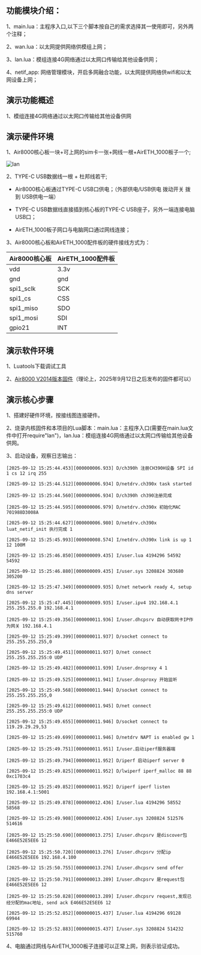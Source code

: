 ## 功能模块介绍：

1、main.lua：主程序入口,以下三个脚本按自己的需求选择其一使用即可，另外两个注释；

2、wan.lua：以太网提供网络供模组上网；

3、lan.lua：模组连接4G网络通过以太网口传输给其他设备供网；

4、netif_app: 网络管理模块，开启多网融合功能，以太网提供网络供wifi和以太网设备上网；

## 演示功能概述

1、模组连接4G网络通过以太网口传输给其他设备供网 

## 演示硬件环境

1、Air8000核心板一块+可上网的sim卡一张+网线一根+AirETH_1000板子一个;

[](https://docs.openluat.com/air8000/luatos/app/image/lan.jpg)

![lan](E:\文档池\新建文件夹\luatos-doc-pool\docs\root\docs\air8000\luatos\app\image\lan.jpg)

2、TYPE-C USB数据线一根 + 杜邦线若干;

* Air8000核心板通过TYPE-C USB口供电；（外部供电/USB供电 拨动开关 拨到 USB供电一端）

* TYPE-C USB数据线直接插到核心板的TYPE-C USB座子，另外一端连接电脑USB口；

* AirETH_1000板子网口与电脑网口通过网线连接；

3、Air8000核心板和AirETH_1000配件板的硬件接线方式为：

| Air8000核心板 | AirETH_1000配件板 |
| ---------- | -------------- |
| vdd        | 3.3v           |
| gnd        | gnd            |
| spi1_sclk  | SCK            |
| spi1_cs    | CSS            |
| spi1_miso  | SDO            |
| spi1_mosi  | SDI            |
| gpio21     | INT            |

演示软件环境
------

1、Luatools下载调试工具

2、[Air8000 V2014版本固件](https://docs.openluat.com/air8000/luatos/firmware/)（理论上，2025年9月12日之后发布的固件都可以） 

## 演示核心步骤

1、搭建好硬件环境，按接线图连接硬件。

2、烧录内核固件和本项目的Lua脚本：main.lua：主程序入口(需要在main.lua文件中打开require"lan")，lan.lua：模组连接4G网络通过以太网口传输给其他设备供网。

3、启动设备，观察日志输出：

```
[2025-09-12 15:25:44.453][000000006.933] D/ch390h 注册CH390H设备 SPI id 1 cs 12 irq 255

[2025-09-12 15:25:44.512][000000006.934] D/netdrv.ch390x task started

[2025-09-12 15:25:44.560][000000006.934] D/ch390h ch390注册完成

[2025-09-12 15:25:44.595][000000006.979] D/netdrv.ch390x 初始化MAC 701988D3008A

[2025-09-12 15:25:44.627][000000006.980] D/netdrv.ch390x luat_netif_init 执行完成 1

[2025-09-12 15:25:45.993][000000008.574] I/netdrv.ch390x link is up 1 12 100M

[2025-09-12 15:25:46.850][000000009.435] I/user.lua 4194296 54592 54592

[2025-09-12 15:25:46.880][000000009.435] I/user.sys 3208824 303680 305200

[2025-09-12 15:25:47.349][000000009.935] D/net network ready 4, setup dns server

[2025-09-12 15:25:47.445][000000009.935] I/user.ipv4 192.168.4.1 255.255.255.0 192.168.4.1

[2025-09-12 15:25:49.356][000000011.936] I/user.dhcpsrv 自动获取网卡IP作为网关 192.168.4.1

[2025-09-12 15:25:49.399][000000011.937] D/socket connect to 255.255.255.255,0

[2025-09-12 15:25:49.451][000000011.937] D/net connect 255.255.255.255:0 UDP

[2025-09-12 15:25:49.482][000000011.939] I/user.dnsproxy 4 1

[2025-09-12 15:25:49.525][000000011.941] I/user.dnsproxy 开始监听

[2025-09-12 15:25:49.568][000000011.944] D/socket connect to 255.255.255.255,0

[2025-09-12 15:25:49.612][000000011.945] D/net connect 255.255.255.255:0 UDP

[2025-09-12 15:25:49.655][000000011.946] D/socket connect to 119.29.29.29,53

[2025-09-12 15:25:49.699][000000011.946] D/netdrv NAPT is enabled gw 1

[2025-09-12 15:25:49.751][000000011.951] I/user.启动iperf服务器端

[2025-09-12 15:25:49.794][000000011.952] D/iperf 启动iperf server 0

[2025-09-12 15:25:49.825][000000011.952] D/lwiperf iperf_malloc 88 88 0xc1703c4

[2025-09-12 15:25:49.852][000000011.952] D/iperf iperf listen 192.168.4.1:5001

[2025-09-12 15:25:49.878][000000012.436] I/user.lua 4194296 58552 58568

[2025-09-12 15:25:49.908][000000012.436] I/user.sys 3208824 512576 514616

[2025-09-12 15:25:50.690][000000013.275] I/user.dhcpsrv 是discover包 E466E52E5EE6 12

[2025-09-12 15:25:50.720][000000013.276] I/user.dhcpsrv 分配ip E466E52E5EE6 192.168.4.100

[2025-09-12 15:25:50.755][000000013.276] I/user.dhcpsrv send offer

[2025-09-12 15:25:50.791][000000013.289] I/user.dhcpsrv 是request包 E466E52E5EE6 12

[2025-09-12 15:25:50.828][000000013.289] I/user.dhcpsrv request,发现已经分配的mac地址, send ack E466E52E5EE6 12

[2025-09-12 15:25:52.852][000000015.437] I/user.lua 4194296 69128 69944

[2025-09-12 15:25:52.883][000000015.437] I/user.sys 3208824 514232 515760

```

4、电脑通过网线与AirETH_1000板子连接可以正常上网，则表示验证成功。
